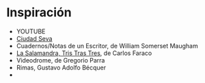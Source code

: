 # Inspiración

- YOUTUBE
- [Ciudad Seva](https://ciudadseva.com/biblioteca/indice-autor-minicuentos/)
- Cuadernos/Notas de un Escritor, de William Somerset Maugham
- [La Salamandra, Tris Tras Tres](https://es.wikipedia.org/wiki/Carlos_Faraco), de Carlos Faraco
- Videodrome, de Gregorio Parra
- Rimas, Gustavo Adolfo Bécquer
- 
